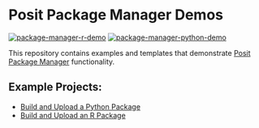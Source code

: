 # Posit Package Manager Demos
[![package-manager-r-demo](https://github.com/rstudio/package-manager-demo/actions/workflows/package-manager-r-demo.yml/badge.svg)](https://github.com/rstudio/package-manager-demo/actions/workflows/package-manager-r-demo.yml)
[![package-manager-python-demo](https://github.com/rstudio/package-manager-demo/actions/workflows/package-manager-python-demo.yml/badge.svg)](https://github.com/rstudio/package-manager-demo/actions/workflows/package-manager-python-demo.yml)

This repository contains examples and templates that demonstrate [Posit Package Manager](https://posit.co/products/enterprise/package-manager/) functionality. 

Example Projects:
- 
- [Build and Upload a Python Package](python-package-manager-demo/README.md)
- [Build and Upload an R Package](r-package-manager-demo/README.md)

